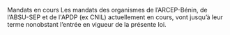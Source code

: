 Mandats en cours
Les mandats des organismes de l’ARCEP-Bénin, de l’ABSU-SEP et de l'APDP (ex CNIL) actuellement en cours, vont jusqu’à leur terme nonobstant l’entrée en vigueur de la présente loi.